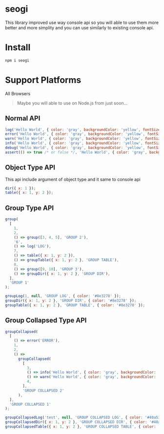 # seogi

This library improved use way console api so you will able to use them more better and more simplity and you can use similarly to existing console api.

# Install

```javascript
npm i seogi
```

# Support Platforms

All Browsers

> Maybe you will able to use on Node.js from just soon...

## Normal API

```javascript
log('Hello World', { color: 'gray', backgroundColor: 'yellow', fontSize: '10px' });
error('Hello World', { color: 'gray', backgroundColor: 'yellow', fontSize: '20px' });
warn('Hello World', { color: 'gray', backgroundColor: 'yellow', fontSize: '30px' });
info('Hello World', { color: 'gray', backgroundColor: 'yellow', fontSize: '40px' });
debug('Hello World', { color: 'gray', backgroundColor: 'yellow', fontSize: '50px' });
assert(() => true /* or false */, 'Hello World', { color: 'gray', backgroundColor: 'yellow', fontSize: '60px' });
```

## Object Type API

This api include argument of object type and it same to console api

```javascript
dir({ x: 1 });
table({ x: 1, y: 2 });
```

## Group Type API

```javascript
group(
  [
    1,
    2,
    () => group([3, 4, 5], 'GROUP 2'),
    '6',
    () => log('LOG'),
    7,
    () => table({ x: 1, y: 2 }),
    () => groupTable({ x: 1, y: 2 }, 'GROUP TABLE'),
    8,
    () => group([9, 10], 'GROUP 3'),
    () => groupDir({ x: 1, y: 2 }, 'GROUP DIR'),
  ],
  'GROUP 1'
);

groupLog(1, null, 'GROUP LOG', { color: '#8e3278' });
groupDir({ x: 1, y: 2 }, 'GROUP DIR', { color: '#8e3278' });
groupTable({ x: 1, y: 2 }, 'GROUP TABLE', { color: '#8e3278' });
```

## Group Collapsed Type API

```javascript
groupCollapsed(
  [
    () => error('ERROR'),
    1,
    2,
    () =>
      groupCollapsed(
        [
          3,
          () => info('Hello World', { color: 'gray', backgroundColor: 'yellow', fontSize: '40px' }),
          () => warn('Hello World', { color: 'gray', backgroundColor: 'yellow', fontSize: '30px' }),
          4,
        ],
        'GROUP COLLAPSED 2'
      ),
  ],
  'GROUP COLLAPSED 1'
);

groupCollapsedLog('test', null, 'GROUP COLLAPSED LOG', { color: '#40a53a' });
groupCollapsedDir({ x: 1, y: 2 }, 'GROUP COLLAPSED DIR', { color: '#40a53a' });
groupCollapsedTable({ x: 1, y: 2 }, 'GROUP COLLAPSED TABLE', { color: '#40a53a' });
```
